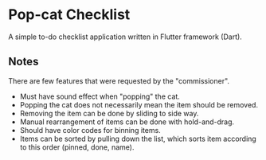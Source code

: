 # Pop-cat Checklist
A simple to-do checklist application written in Flutter framework (Dart). 

## Notes
There are few features that were requested by the "commissioner". 

* Must have sound effect when "popping" the cat.
* Popping the cat does not necessarily mean the item should be removed.
* Removing the item can be done by sliding to side way.
* Manual rearrangement of items can be done with hold-and-drag.
* Should have color codes for binning items.
* Items can be sorted by pulling down the list, which sorts item according to this order (pinned, done, name).
